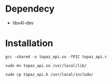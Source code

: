 # Dependecy 

- libv4l-dev

# Installation

 ```gcc -shared -o topaz_api.so -fPIC topaz_api.c ```

 ```sudo mv topaz_api.so /usr/local/lib/```

 ```sudo cp topaz_api.h /usr/local/include/```
